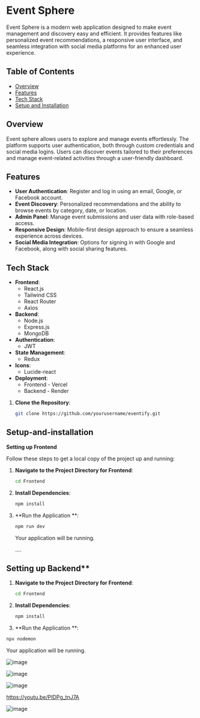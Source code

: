 # Event Sphere

Event Sphere is a modern web application designed to make event management and discovery easy and efficient. It provides features like personalized event recommendations, a responsive user interface, and seamless integration with social media platforms for an enhanced user experience.

## Table of Contents

- [Overview](#overview)
- [Features](#features)
- [Tech Stack](#tech-stack)
- [Setup and Installation](#setup-and-installation)


## Overview

Event sphere allows users to explore and manage events effortlessly. The platform supports user authentication, both through custom credentials and social media logins. Users can discover events tailored to their preferences and manage event-related activities through a user-friendly dashboard.

## Features

- **User Authentication**: Register and log in using an email, Google, or Facebook account.
- **Event Discovery**: Personalized recommendations and the ability to browse events by category, date, or location.
- **Admin Panel**: Manage event submissions and user data with role-based access.
- **Responsive Design**: Mobile-first design approach to ensure a seamless experience across devices.
- **Social Media Integration**: Options for signing in with Google and Facebook, along with social sharing features.

## Tech Stack

- **Frontend**: 
  - React.js
  - Tailwind CSS
  - React Router
  - Axios
- **Backend**:
  - Node.js
  - Express.js
  - MongoDB
- **Authentication**: 
  - JWT
- **State Management**: 
  - Redux
- **Icons**: 
  - Lucide-react
- **Deployment**: 
  - Frontend - Vercel
  - Backend - Render
    

1. **Clone the Repository**:
   ```bash
   git clone https://github.com/yourusername/eventify.git
   ```
## Setup-and-installation

**Setting up Frontend**

Follow these steps to get a local copy of the project up and running:


1. **Navigate to the Project Directory for Frontend**:
   ```bash
   cd Frontend
   ```

2. **Install Dependencies**:
   ```bash
   npm install
   ```

3. **Run the Application **:
   ```bash
   npm run dev
   ```
   Your application will be running.

   ....
## Setting up Backend**
1. **Navigate to the Project Directory for Frontend**:
   ```bash
   cd Frontend
   ```
2. **Install Dependencies**:
   ```bash
   npm install
   ```
  3. **Run the Application **:
   ```bash
   npx nodemon
   ```
   Your application will be running.

   ![image](https://github.com/user-attachments/assets/c7b6a578-5205-4378-baac-cf8a3ce2f7d4)

   ![image](https://github.com/user-attachments/assets/0026d284-dff2-4530-b3f7-86bd5ceca6fa)

   ![image](https://github.com/user-attachments/assets/5b8557ac-6ff7-473b-89ca-d7106925888b)

   https://youtu.be/PIDPg_tnJ7A

   ![image](https://github.com/user-attachments/assets/c01b0880-8f41-4a9b-bc0d-543c5532542a)

   


